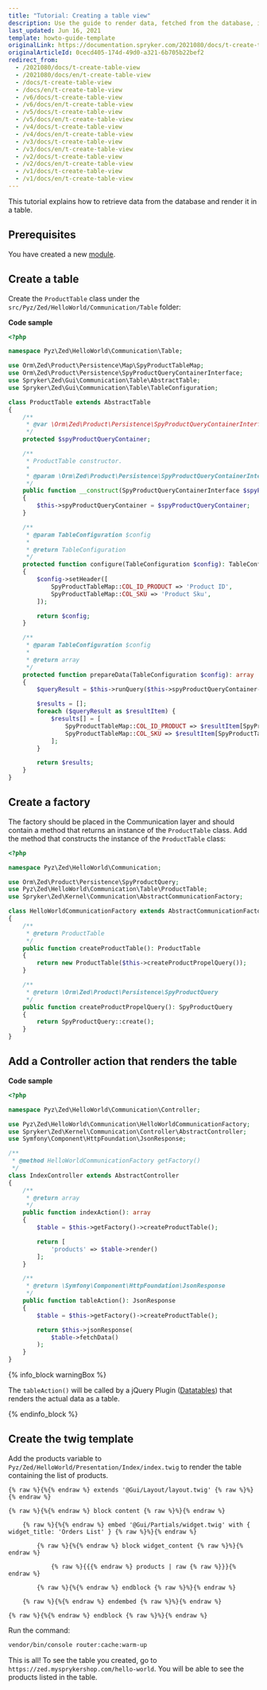```yaml
---
title: "Tutorial: Creating a table view"
description: Use the guide to render data, fetched from the database, in the table.
last_updated: Jun 16, 2021
template: howto-guide-template
originalLink: https://documentation.spryker.com/2021080/docs/t-create-table-view
originalArticleId: 0cecd405-174d-49d0-a321-6b705b22bef2
redirect_from:
  - /2021080/docs/t-create-table-view
  - /2021080/docs/en/t-create-table-view
  - /docs/t-create-table-view
  - /docs/en/t-create-table-view
  - /v6/docs/t-create-table-view
  - /v6/docs/en/t-create-table-view
  - /v5/docs/t-create-table-view
  - /v5/docs/en/t-create-table-view
  - /v4/docs/t-create-table-view
  - /v4/docs/en/t-create-table-view
  - /v3/docs/t-create-table-view
  - /v3/docs/en/t-create-table-view
  - /v2/docs/t-create-table-view
  - /v2/docs/en/t-create-table-view
  - /v1/docs/t-create-table-view
  - /v1/docs/en/t-create-table-view
---
```


<!--used to be: http://spryker.github.io/tutorials/zed/create-table-view/-->

This tutorial explains how to retrieve data from the database and render it in a table.

## Prerequisites

You have created a new [module](/docs/scos/dev/back-end-development/extending-spryker/development-strategies/project-modules/add-a-new-module.html).

## Create a table

Create the `ProductTable` class under the `src/Pyz/Zed/HelloWorld/Communication/Table` folder:

**Code sample**

```php
<?php

namespace Pyz\Zed\HelloWorld\Communication\Table;

use Orm\Zed\Product\Persistence\Map\SpyProductTableMap;
use Orm\Zed\Product\Persistence\SpyProductQueryContainerInterface;
use Spryker\Zed\Gui\Communication\Table\AbstractTable;
use Spryker\Zed\Gui\Communication\Table\TableConfiguration;

class ProductTable extends AbstractTable
{
    /**
     * @var \Orm\Zed\Product\Persistence\SpyProductQueryContainerInterface
     */
    protected $spyProductQueryContainer;

    /**
     * ProductTable constructor.
     *
     * @param \Orm\Zed\Product\Persistence\SpyProductQueryContainerInterface $spyProductQueryContainer
     */
    public function __construct(SpyProductQueryContainerInterface $spyProductQueryContainer)
    {
        $this->spyProductQueryContainer = $spyProductQueryContainer;
    }

    /**
     * @param TableConfiguration $config
     *
     * @return TableConfiguration
     */
    protected function configure(TableConfiguration $config): TableConfiguration
    {
        $config->setHeader([
            SpyProductTableMap::COL_ID_PRODUCT => 'Product ID',
            SpyProductTableMap::COL_SKU => 'Product Sku',
        ]);

        return $config;
    }

    /**
     * @param TableConfiguration $config
     *
     * @return array
     */
    protected function prepareData(TableConfiguration $config): array
    {
        $queryResult = $this->runQuery($this->spyProductQueryContainer->querySpyProduct(), $config);

        $results = [];
        foreach ($queryResult as $resultItem) {
            $results[] = [
                SpyProductTableMap::COL_ID_PRODUCT => $resultItem[SpyProductTableMap::COL_ID_PRODUCT],
                SpyProductTableMap::COL_SKU => $resultItem[SpyProductTableMap::COL_SKU],
            ];
        }

        return $results;
    }
}
```

## Create a factory

The factory should be placed in the Communication layer and should contain a method that returns an instance of the `ProductTable` class. Add the method that constructs the instance of the `ProductTable` class:

```php
<?php

namespace Pyz\Zed\HelloWorld\Communication;

use Orm\Zed\Product\Persistence\SpyProductQuery;
use Pyz\Zed\HelloWorld\Communication\Table\ProductTable;
use Spryker\Zed\Kernel\Communication\AbstractCommunicationFactory;

class HelloWorldCommunicationFactory extends AbstractCommunicationFactory
{
    /**
     * @return ProductTable
     */
    public function createProductTable(): ProductTable
    {
        return new ProductTable($this->createProductPropelQuery());
    }

    /**
     * @return \Orm\Zed\Product\Persistence\SpyProductQuery
     */
    public function createProductPropelQuery(): SpyProductQuery
    {
        return SpyProductQuery::create();
    }
}
```

## Add a Controller action that renders the table

**Code sample**

```php
<?php

namespace Pyz\Zed\HelloWorld\Communication\Controller;

use Pyz\Zed\HelloWorld\Communication\HelloWorldCommunicationFactory;
use Spryker\Zed\Kernel\Communication\Controller\AbstractController;
use Symfony\Component\HttpFoundation\JsonResponse;

/**
 * @method HelloWorldCommunicationFactory getFactory()
 */
class IndexController extends AbstractController
{
    /**
     * @return array
     */
    public function indexAction(): array
    {
        $table = $this->getFactory()->createProductTable();

        return [
            'products' => $table->render()
        ];
    }

    /**
     * @return \Symfony\Component\HttpFoundation\JsonResponse
     */
    public function tableAction(): JsonResponse
    {
        $table = $this->getFactory()->createProductTable();

        return $this->jsonResponse(
            $table->fetchData()
        );
    }
}
```

{% info_block warningBox %}

The `tableAction()` will be called by a jQuery Plugin ([Datatables](https://datatables.net/)) that renders the actual data as a table.

{% endinfo_block %}

## Create the twig template

Add the products variable to `Pyz/Zed/HelloWorld/Presentation/Index/index.twig` to render the table containing the list of products.

```twig
{% raw %}{%{% endraw %} extends '@Gui/Layout/layout.twig' {% raw %}%}{% endraw %}

{% raw %}{%{% endraw %} block content {% raw %}%}{% endraw %}

    {% raw %}{%{% endraw %} embed '@Gui/Partials/widget.twig' with { widget_title: 'Orders List' } {% raw %}%}{% endraw %}

        {% raw %}{%{% endraw %} block widget_content {% raw %}%}{% endraw %}

            {% raw %}{{{% endraw %} products | raw {% raw %}}}{% endraw %}

        {% raw %}{%{% endraw %} endblock {% raw %}%}{% endraw %}

    {% raw %}{%{% endraw %} endembed {% raw %}%}{% endraw %}

{% raw %}{%{% endraw %} endblock {% raw %}%}{% endraw %}
```

Run the command:

```bash
vendor/bin/console router:cache:warm-up
```

This is all! To see the table you created, go to `https://zed.mysprykershop.com/hello-world`. You will be able to see the products listed in the table.

